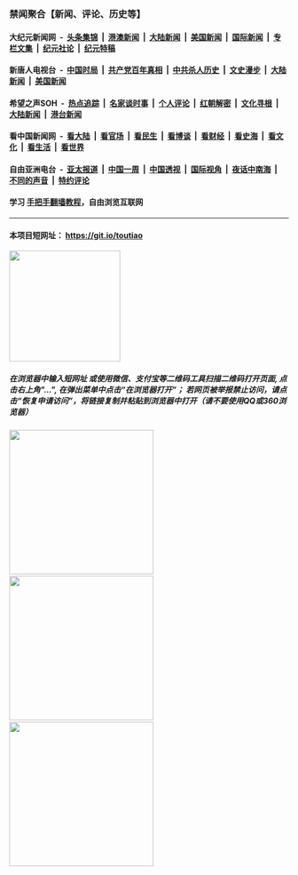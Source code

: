 ### 禁闻聚合【新闻、评论、历史等】

#### 大纪元新闻网 &nbsp;-&nbsp; [头条集锦](indexes/E头条集锦.md?t=02061602) &nbsp;|&nbsp; [港澳新闻](indexes/E港澳新闻.md?t=02061602)  &nbsp;|&nbsp; [大陆新闻](indexes/E大陆新闻.md?t=02061602) &nbsp;|&nbsp; [美国新闻](indexes/E美国新闻.md?t=02061602) &nbsp;|&nbsp; [国际新闻](indexes/E国际新闻.md?t=02061602) &nbsp;|&nbsp; [专栏文集](indexes/E专栏文集.md?t=02061602) &nbsp;|&nbsp; [纪元社论](indexes/E纪元社论.md?t=02061602) &nbsp;|&nbsp; [纪元特稿](indexes/E纪元特稿.md?t=02061602) 

#### 新唐人电视台 &nbsp;-&nbsp; [中国时局](indexes/N中国时局.md?t=02061602) &nbsp;|&nbsp; [共产党百年真相](indexes/N共产党百年真相.md?t=02061602) &nbsp;|&nbsp; [中共杀人历史](indexes/N中共杀人历史.md?t=02061602) &nbsp;|&nbsp; [文史漫步](indexes/N文史漫步.md?t=02061602) &nbsp;|&nbsp; [大陆新闻](indexes/N大陆新闻.md?t=02061602) &nbsp;|&nbsp; [美国新闻](indexes/N美国新闻.md?t=02061602)

#### 希望之声SOH &nbsp;-&nbsp; [热点追踪](indexes/H热点追踪.md?t=02061602) &nbsp;|&nbsp; [名家谈时事](indexes/H名家谈时事.md?t=02061602) &nbsp;|&nbsp; [个人评论](indexes/H个人评论.md?t=02061602)  &nbsp;|&nbsp; [红朝解密](indexes/H红朝解密.md?t=02061602) &nbsp;|&nbsp; [文化寻根](indexes/H文化寻根.md?t=02061602) &nbsp;|&nbsp; [大陆新闻](indexes/H大陆新闻.md?t=02061602) &nbsp;|&nbsp; [港台新闻](indexes/H港台新闻.md?t=02061602)

#### 看中国新闻网 &nbsp;-&nbsp; [看大陆](indexes/S看大陆.md?t=02061602) &nbsp;|&nbsp; [看官场](indexes/S看官场.md?t=02061602) &nbsp;|&nbsp; [看民生](indexes/S看民生.md?t=02061602)  &nbsp;|&nbsp; [看博谈](indexes/S看博谈.md?t=02061602) &nbsp;|&nbsp; [看财经](indexes/S看财经.md?t=02061602) &nbsp;|&nbsp; [看史海](indexes/S看史海.md?t=02061602) &nbsp;|&nbsp; [看文化](indexes/S看文化.md?t=02061602) &nbsp;|&nbsp; [看生活](indexes/S看生活.md?t=02061602) &nbsp;|&nbsp; [看世界](indexes/S看世界.md?t=02061602)

#### 自由亚洲电台 &nbsp;-&nbsp; [亚太报道](indexes/R亚太报道.md?t=02061602) &nbsp;|&nbsp; [中国一周](indexes/R中国一周.md?t=02061602) &nbsp;|&nbsp; [中国透视](indexes/R中国透视.md?t=02061602)  &nbsp;|&nbsp; [国际视角](indexes/R国际视角.md?t=02061602) &nbsp;|&nbsp; [夜话中南海](indexes/R夜话中南海.md?t=02061602) &nbsp;|&nbsp; [不同的声音](indexes/R不同的声音.md?t=02061602) &nbsp;|&nbsp; [特约评论](indexes/R特约评论.md?t=02061602)

#### 学习 [手把手翻墙教程](https://github.com/gfw-breaker/guides/wiki)，自由浏览互联网

----

#### 本项目短网址： https://git.io/toutiao
<img src="https://raw.githubusercontent.com/gfw-breaker/banned-news/master/scripts/img/qr.png" width="200px"/>  

##### 在浏览器中输入短网址 或使用微信、支付宝等二维码工具扫描二维码打开页面, 点击右上角"...", 在弹出菜单中点击“在浏览器打开”； 若网页被举报禁止访问，请点击“恢复申请访问”，将链接复制并粘贴到浏览器中打开（请不要使用QQ或360浏览器）

<img src="https://raw.githubusercontent.com/gfw-breaker/banned-news/master/scripts/img/1.png" width="260px"/> &nbsp; <img src="https://raw.githubusercontent.com/gfw-breaker/banned-news/master/scripts/img/2.png" width="260px"/> &nbsp; <img src="https://raw.githubusercontent.com/gfw-breaker/banned-news/master/scripts/img/3.png" width="260px"/>
